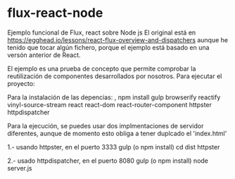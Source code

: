 # flux-react-node
Ejemplo funcional de Flux, react sobre Node js
El original está en https://egghead.io/lessons/react-flux-overview-and-dispatchers aunque he tenido que tocar algún fichero, porque el ejemplo está basado en una versón anterior de React.

El ejemplo es una prueba de concepto que permite comprobar la reutilización de componentes desarrollados por nosotros.
Para ejecutar el proyecto:

Para la instalación de las depencias: ,
npm install gulp browserify reactify vinyl-source-stream react react-dom react-router-component httpster httpdispatcher

Para la ejecución, se puedes usar dos implmentaciones de servidor diferentes, aunque de momento esto obliga a tener duplcado el 'index.html'

1.- usando httpster, en el puerto 3333
	gulp (o npm install) 
	cd dist 
	httpster

2.- usado httpdispatcher, en el puerto 8080
	gulp (o npm install)
	node server.js


